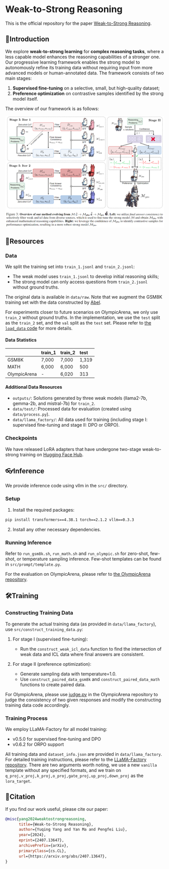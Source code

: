 # Weak-to-Strong Reasoning

This is the official repository for the paper [Weak-to-Strong Reasoning](https://arxiv.org/abs/2407.13647).

## 🚀Introduction

We explore **weak-to-strong learning** for **complex reasoning tasks**, where a less capable model enhances the reasoning capabilities of a stronger one. Our progressive learning framework enables the strong model to autonomously refine its training data without requiring input from more advanced models or human-annotated data. The framework consists of two main stages:

1. **Supervised fine-tuning** on a selective, small, but high-quality dataset;
2. **Preference optimization** on contrastive samples identified by the strong model itself.

The overview of our framework is as follows:

<p align="center"> 
<img src="fig/framework.png" width="750"/>
</p>

## 📖Resources

### Data

We split the training set into `train_1.jsonl` and `train_2.jsonl`:
- The weak model uses `train_1.jsonl` to develop initial reasoning skills;
- The strong model can only access questions from `train_2.jsonl` without ground truths.

The original data is available in `data/raw`. Note that we augment the GSM8K training set with the data constructed by [Abel](https://github.com/GAIR-NLP/abel).

For experiments closer to future scenarios on OlympicArena, we only use `train_2` without ground truths. In the implementation, we use the `test` split as the `train_2` set, and the `val` split as the `test` set. Please refer to [the `load_data` code](https://github.com/GAIR-NLP/weak-to-strong-reasoning/blob/af3db281d11aa831f04d89e189c1c1f79cac2a68/src/inference_olympic.py#L14-L31) for more details. 

#### Data Statistics

|              | train_1 | train_2 | test  |
|:-------------|:--------|:--------|:------|
| GSM8K        | 7,000   | 7,000   | 1,319 |
| MATH         | 6,000   | 6,000   | 500   |
| OlympicArena | -       | 6,020   | 313   |

#### Additional Data Resources

- `outputs/`: Solutions generated by three weak models (llama2-7b, gemma-2b, and mistral-7b) for `train_2`.
- `data/test/`: Processed data for evaluation (created using `data/process.py`).
- `data/llama_factory/`: All data used for training (including stage I: supervised fine-tuning and stage II: DPO or ORPO).

### Checkpoints

We have released LoRA adapters that have undergone two-stage weak-to-strong training on [Hugging Face Hub](https://huggingface.co/collections/ayyyq/weak-to-strong-reasoning-668d54c115511820b9a8e418).

## 👓Inference

We provide inference code using vllm in the `src/` directory.

### Setup

1. Install the required packages:

```bash
pip install transformers==4.38.1 torch==2.1.2 vllm==0.3.3
```

2. Install any other necessary dependencies.

### Running Inference

Refer to `run_gsm8k.sh`, `run_math.sh` and `run_olympic.sh` for zero-shot, few-shot, or temperature sampling inference. Few-shot templates can be found in `src/prompt/template.py`.

For the evaluation on OlympicArena, please refer to [the OlympicArena repository](https://github.com/GAIR-NLP/OlympicArena).

## 🛠️Training

### Constructing Training Data

To generate the actual training data (as provided in `data/llama_factory`), use `src/construct_training_data.py`:

1. For stage I (supervised fine-tuning):
   - Run the `construct_weak_icl_data` function to find the intersection of weak data and ICL data where final answers are consistent.

2. For stage II (preference optimization):
   - Generate sampling data with temperature=1.0.
   - Use `construct_paired_data_gsm8k` and `construct_paired_data_math` functions to create paired data.

For OlympicArena, please use [judge.py](https://github.com/GAIR-NLP/OlympicArena/blob/main/code/judge.py) in the OlympicArena repository to judge the consistency of two given responses and modify the constructing training data code accordingly.

### Training Process

We employ LLaMA-Factory for all model training:
- v0.5.0 for supervised fine-tuning and DPO
- v0.6.2 for ORPO support

All training data and `dataset_info.json` are provided in `data/llama_factory`. For detailed training instructions, please refer to the [LLaMA-Factory repository](https://github.com/hiyouga/LLaMA-Factory/tree/main). There are two arguments worth noting, we use a new `vanilla` template without any specified formats, and we train on `q_proj,v_proj,k_proj,o_proj,gate_proj,up_proj,down_proj` as the `lora_target`.

## 🥳Citation
If you find our work useful, please cite our paper:
```bibtex
@misc{yang2024weaktostrongreasoning,
      title={Weak-to-Strong Reasoning}, 
      author={Yuqing Yang and Yan Ma and Pengfei Liu},
      year={2024},
      eprint={2407.13647},
      archivePrefix={arXiv},
      primaryClass={cs.CL},
      url={https://arxiv.org/abs/2407.13647}, 
}
```